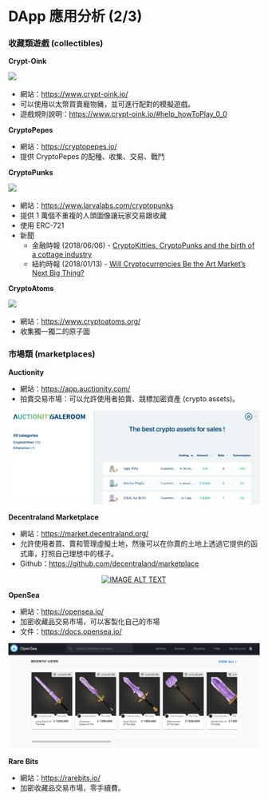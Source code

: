 # DApp 應用分析 (2/3)

### 收藏類遊戲 (collectibles)

**Crypt-Oink**

![](https://www.crypt-oink.io/img/icon/buypig.png)

* 網站：<https://www.crypt-oink.io/>
* 可以使用以太幣買賣寵物豬，並可進行配對的模擬遊戲。
* 遊戲規則說明：<https://www.crypt-oink.io/#help_howToPlay_0_0>

**CryptoPepes**

* 網站：<https://cryptopepes.io/>
* 提供 CryptoPepes 的配種、收集、交易、戰鬥

**CryptoPunks**

![](https://www.larvalabs.com/public/images/product/cryptopunks/punk-variety.png)

* 網站：<https://www.larvalabs.com/cryptopunks>
* 提供 1 萬個不重複的人頭圖像讓玩家交易跟收藏
* 使用 ERC-721
* 新聞
  * 金融時報 (2018/06/06) - [CryptoKitties, CryptoPunks and the birth of a cottage industry](https://www.ft.com/content/f9c1422a-47c9-11e8-8c77-ff51caedcde6)
  * 紐約時報 (2018/01/13) - [Will Cryptocurrencies Be the Art Market’s Next Big Thing?](https://www.nytimes.com/2018/01/13/arts/cryptocurrency-art-market.html)

**CryptoAtoms**

![](https://www.cryptoatoms.org/cres/atoms.png)

* 網站：<https://www.cryptoatoms.org/>
* 收集獨一獨二的原子圖

### 市場類 (marketplaces)

**Auctionity**

* 網站：<https://app.auctionity.com/>
* 拍賣交易市場：可以允許使用者拍賣、競標加密資產 (crypto assets)。

![](assets/auctionity.png)

**Decentraland Marketplace**

* 網站：<https://market.decentraland.org/>
* 允許使用者買、賣和管理虛擬土地，然後可以在你賣的土地上透過它提供的函式庫，打照自己理想中的樣子。
* Github：<https://github.com/decentraland/marketplace>

<div align="center">
  <a href="https://www.youtube.com/watch?v=UIJ_dGOFjKM"><img src="https://img.youtube.com/vi/UIJ_dGOFjKM/0.jpg" alt="IMAGE ALT TEXT"></a>
</div>

**OpenSea**

* 網站：<https://opensea.io/>
* 加密收藏品交易市場，可以客製化自己的市場
* 文件：<https://docs.opensea.io/>

![](assets/opensea.png)

**Rare Bits**

* 網站：<https://rarebits.io/>
* 加密收藏品交易市場，零手續費。